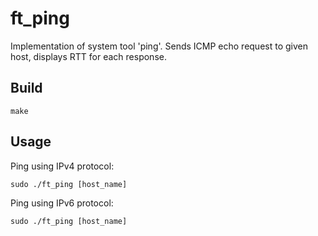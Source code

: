 # ft_ping
Implementation of system tool 'ping'. Sends ICMP echo request to given host, displays RTT for each response.

## Build

```
make
```

## Usage

Ping using IPv4 protocol:
```
sudo ./ft_ping [host_name]
```

Ping using IPv6 protocol:
```
sudo ./ft_ping [host_name]
```
